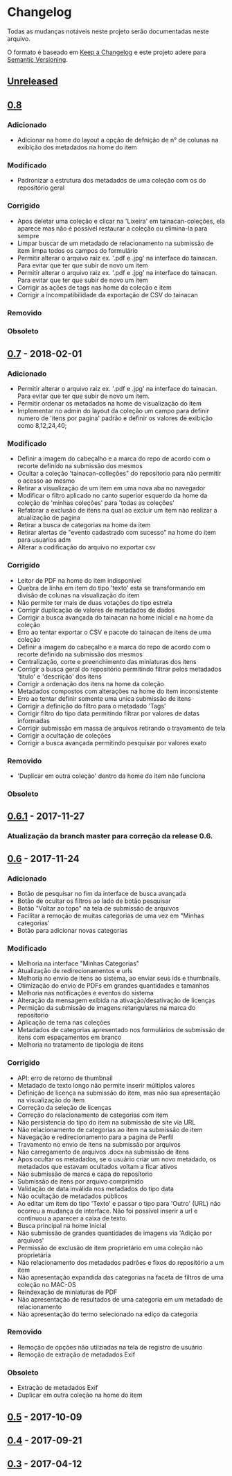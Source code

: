 # Changelog
Todas as mudanças notáveis neste projeto serão documentadas neste arquivo.

O formato é baseado em [Keep a Changelog](http://keepachangelog.com/en/1.0.0/)
e este projeto adere para [Semantic Versioning](http://semver.org/spec/v2.0.0.html).

## [Unreleased]

## [0.8]
### Adicionado
- Adicionar na home do layout a opção de defnição de n° de colunas na exibição dos metadados na home do item

### Modificado
- Padronizar a estrutura dos metadados de uma coleção com os do repositório geral

### Corrigido
- Apos deletar uma coleção e clicar na 'Lixeira' em tainacan-coleções, ela aparece mas não é possível restaurar a coleção ou elimina-la para sempre
- Limpar buscar de um metadado de relacionamento na submissão de item limpa todos os campos do formulário
- Permitir alterar o arquivo raiz ex. '.pdf e .jpg' na interface do tainacan. Para evitar que ter que subir de novo um item
- Permitir alterar o arquivo raiz ex. '.pdf e .jpg' na interface do tainacan. Para evitar que ter que subir de novo um item
- Corrigir as ações de tags nas home da coleção e item
- Corrigir a incompatibilidade da exportação de CSV do tainacan

### Removido

### Obsoleto

## [0.7] - 2018-02-01
### Adicionado
- Permitir alterar o arquivo raiz ex. '.pdf e .jpg' na interface do tainacan. Para evitar que ter que subir de novo um item.
- Permitir ordenar os metadados na home de visualização do item
- Implementar no admin do layout da coleção um campo para definir numero de 'itens por pagina' padrão e definir os valores de exibição como 8,12,24,40;

### Modificado
- Definir a imagem do cabeçalho e a marca do repo de acordo com o recorte definido na submissão dos mesmos
- Ocultar a coleção 'tainacan-colleções" do repositorio para não permitir o acesso ao mesmo
- Retirar a visualização de um item em uma nova aba no navegador
- Modificar o filtro aplicado no canto superior esquerdo da home da coleção de 'minhas coleções' para 'todas as coleções'
- Refatorar a exclusão de itens na qual ao excluir um item não realizar a atualização de pagina
- Retirar a busca de categorias na home da item
- Retirar alertas de "evento cadastrado com sucesso" na home do item para usuarios adm
- Alterar a codificação do arquivo no exportar csv

### Corrigido
- Leitor de PDF na home do item indisponível
- Quebra de linha em item do tipo 'texto' esta se transformando em divisão de colunas na visualização do item
- Não permite ter mais de duas votações do tipo estrela
- Corrigir duplicação de valores de metadados de dados
- Corrigir a busca avançada do tainacan na home inicial e na home da coleção
- Erro ao tentar exportar o CSV e pacote do tainacan de itens de uma coleção
- Definir a imagem do cabeçalho e a marca do repo de acordo com o recorte definido na submissão dos mesmos
- Centralização, corte e preenchimento das miniaturas dos itens
- Corrigir a busca geral do repositório permitindo filtrar pelos metadados 'titulo' e 'descrição' dos itens
- Corrigir a ordenação dos itens na home da coleção
- Metadados compostos com alterações na home do item inconsistente
- Erro ao tentar definir somente uma unica submissão de itens
- Corrigir a definição do filtro para o metadado 'Tags'
- Corrigir filtro do tipo data permitindo filtrar por valores de datas informadas
- Corrigir submissão em massa de arquivos retirando o travamento de tela
- Corrigir a ocultação de coleções
- Corrigir a busca avançada permitindo pesquisar por valores exato

### Removido
- 'Duplicar em outra coleção' dentro da home do item não funciona

### Obsoleto

## [0.6.1] - 2017-11-27
### Atualização da branch master para correção da release 0.6.

## [0.6] - 2017-11-24
### Adicionado
- Botão de pesquisar no fim da interface de busca avançada
- Botão de ocultar os filtros ao lado de botão pesquisar
- Botão "Voltar ao topo" na tela de submissão de arquivos
- Facilitar a remoção de muitas categorias de uma vez em "Minhas categorias'
- Botão para adicionar novas categorias

### Modificado
- Melhoria na interface "Minhas Categorias"
- Atualização de redirecionamentos e urls
- Melhoria no envio de itens ao sistema, ao enviar seus ids e thumbnails.
- Otimização do envio de PDFs em grandes quantidades e tamanhos
- Melhoria nas notificações e eventos do sistema
- Alteração da mensagem exibida na ativação/desativação de licenças
- Permição da submissão de imagens retangulares na marca do repositorio
- Aplicação de tema nas coleções
- Metadados de categorias apresentado nos formulários de submissão de itens com espaçamentos em branco
- Melhoria no tratamento de tipologia de itens

### Corrigido
- API: erro de retorno de thumbnail
- Metadado de texto longo não permite inserir múltiplos valores
- Definição de licença na submissão do item, mas não sua apresentação na visualização do item
- Correção da seleção de licenças
- Correção do relacionamento de categorias com item
- Não persistencia do tipo do item na submissão de site via URL
- Não relacionamento de categorias ao item na submissão de item
- Navegação e redirecionamento para a pagina de Perfil
- Travamento no envio de itens na submissão por arquivos
- Não carregamento de arquivos .docx na submissão de itens
- Apos ocultar os metadados, se o usuário criar um novo metadado, os metadados que estavam ocultados voltam a ficar ativos
- Não submissão de marca e capa do repositorio
- Submissão de itens por arquivo comprimido
- Validação de data inválida nos metadados do tipo data
- Não ocultação de metadados públicos
- Ao editar um item do tipo 'Texto' e passar o tipo para 'Outro' (URL) não ocorreu a mudança de interface. Não foi possível inserir a url e continuou a aparecer a caixa de texto.
- Busca principal na home inicial
- Não submissão de grandes quantidades de imagens via 'Adição por arquivos'
- Permissão de exclusão de item proprietário em uma coleção não proprietária
- Não relacionamento dos metadados padrões e fixos do repositório a um item
- Não apresentação expandida das categorias na faceta de filtros de uma coleção no MAC-OS
- Reindexação de miniaturas de PDF
- Não apresentação de resultados de uma categoria em um metadado de relacionamento
- Não apresentação do termo selecionado na ediço da categoria

### Removido
- Remoção de opções não utilziadas na tela de registro de usuário
- Remoção de extração de metadados Exif

### Obsoleto
- Extração de metadados Exif
- Duplicar em outra coleção na home do item

## [0.5] - 2017-10-09

## [0.4] - 2017-09-21

## [0.3] - 2017-04-12

[Unreleased]: https://github.com/medialab-ufg/tainacan/compare/v0.8...HEAD
[0.8]:https://github.com/medialab-ufg/tainacan/compare/vv0.7...v0.8
[0.7]: https://github.com/medialab-ufg/tainacan/compare/v0.6.1...vv0.7
[0.6.1]: https://github.com/medialab-ufg/tainacan/compare/v0.6...v0.6.1
[0.6]: https://github.com/medialab-ufg/tainacan/compare/v0.5...v0.6
[0.5]: https://github.com/medialab-ufg/tainacan/compare/v0.4...v0.5
[0.4]: https://github.com/medialab-ufg/tainacan/compare/v0.3...v0.4
[0.3]: https://github.com/medialab-ufg/tainacan/compare/v0.2...v0.3
